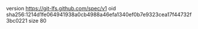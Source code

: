 version https://git-lfs.github.com/spec/v1
oid sha256:1214d1fe064941938a0cb4988a46efa1340ef0b7e9323cea17f44732f3bc0221
size 80
